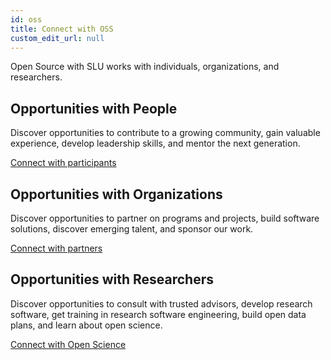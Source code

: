 ```yaml
---
id: oss
title: Connect with OSS
custom_edit_url: null
---
```


Open Source with SLU works with individuals, organizations, and researchers. 

## Opportunities with People

Discover opportunities to contribute to a growing community, gain valuable experience, develop leadership skills, and mentor the next generation.

[Connect with participants](./participants.md)

## Opportunities with Organizations

Discover opportunities to partner on programs and projects, build software solutions, discover emerging talent, and sponsor our work.

[Connect with partners](./partners.md)

## Opportunities with Researchers

Discover opportunities to consult with trusted advisors, develop research software, get training in research software engineering, build open data plans, and learn about open science.

[Connect with Open Science](./open_science.md)
